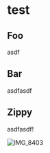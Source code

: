 # test

## Foo

asdf 

## Bar

asdfasdf

## Zippy

asdfasdf!

![IMG_8403](https://user-images.githubusercontent.com/1130014/135890465-1a47f330-70d5-49dd-a7cb-42df2299b88f.png)
